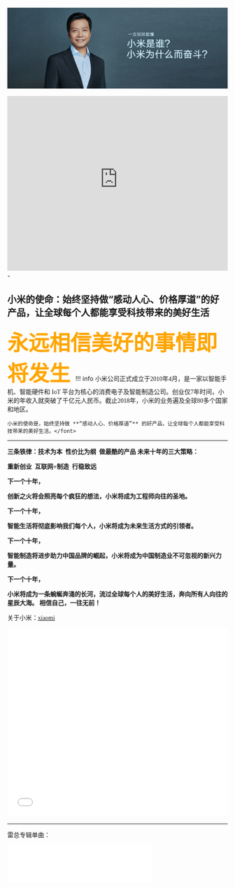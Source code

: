![xiaomi](relaximgs/小米.jpg)
<iframe  src="https://cdn.cnbj1.fds.api.mi-img.com/staticsfile/pc/about/struggle.mp4" scrolling="no" border="0" frameborder="no" framespacing="0" allowfullscreen="true" style="width: 720px; height: 400px; max-width: 100%"></iframe>
- <h2>小米的使命：始终坚持做“感动人心、价格厚道”的好产品，让全球每个人都能享受科技带来的美好生活</h2>


<font face="宋体" color=orange size=7><b>永远相信美好的事情即将发生 </b> </font>
!!! info
    <font face="宋体" >小米公司正式成立于2010年4月，是一家以智能手机、智能硬件和 IoT 平台为核心的消费电子及智能制造公司。创业仅7年时间，小米的年收入就突破了千亿元人民币。截止2018年，小米的业务遍及全球80多个国家和地区。  

    小米的使命是，始终坚持做 **“感动人心、价格厚道”** 的好产品，让全球每个人都能享受科技带来的美好生活。</font>
***
**三条铁律：技术为本  性价比为纲  做最酷的产品**
<b>
未来十年的三大策略：

重新创业  互联网+制造  行稳致远

下一个十年，

创新之火将会照亮每个疯狂的想法，小米将成为工程师向往的圣地。

下一个十年，

智能生活将彻底影响我们每个人，小米将成为未来生活方式的引领者。

下一个十年，

智能制造将进步助力中国品牌的崛起，小米将成为中国制造业不可忽视的新兴力量。

下一个十年，

小米将成为一条蜿蜒奔涌的长河，流过全球每个人的美好生活，奔向所有人向往的星辰大海。
</b>
**相信自己，一往无前！**

关于小米：[xiaomi](https://cdn.cnbj1.fds.api.mi-img.com/staticsfile/pc/about/struggle.mp4)
<iframe src="//player.bilibili.com/player.html?aid=27087520&bvid=BV1Ps411E7w6&cid=46647207&page=1" scrolling="no" border="0" frameborder="no" framespacing="0" allowfullscreen="true" style="width: 640px; height: 430px; max-width: 100%"> </iframe>
<!-- <iframe frameborder=0 border="0" marginwidth="0" marginheight="0" scrolling="no" height=720 width=1280 src="https://cdn.cnbj1.fds.api.mi-img.com/staticsfile/pc/about/struggle.mp4"></iframe> -->

***
雷总专辑单曲：
<iframe frameborder="no" border="0" marginwidth="0" marginheight="0" width=330 height=86 src="//music.163.com/outchain/player?type=2&id=31814005&auto=0&height=66"></iframe>
<!-- height=720 width=1280 -->